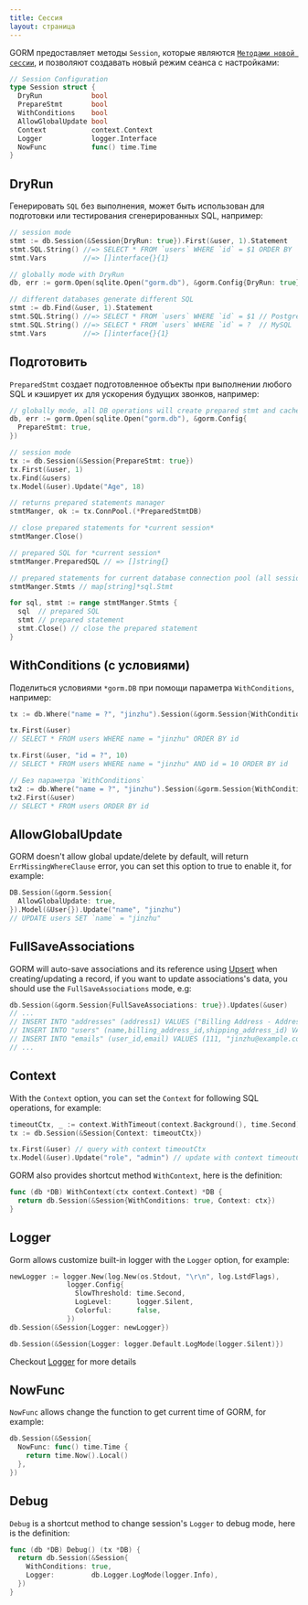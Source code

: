```yaml
---
title: Сессия
layout: страница
---
```


GORM предоставляет методы `Session`, которые являются [`Методами новой сессии`](method_chaining.html), и позволяют создавать новый режим сеанса с настройками:

```go
// Session Configuration
type Session struct {
  DryRun            bool
  PrepareStmt       bool
  WithConditions    bool
  AllowGlobalUpdate bool
  Context           context.Context
  Logger            logger.Interface
  NowFunc           func() time.Time
}
```

## DryRun

Генерировать `SQL` без выполнения, может быть использован для подготовки или тестирования сгенерированных SQL, например:

```go
// session mode
stmt := db.Session(&Session{DryRun: true}).First(&user, 1).Statement
stmt.SQL.String() //=> SELECT * FROM `users` WHERE `id` = $1 ORDER BY `id`
stmt.Vars         //=> []interface{}{1}

// globally mode with DryRun
db, err := gorm.Open(sqlite.Open("gorm.db"), &gorm.Config{DryRun: true})

// different databases generate different SQL
stmt := db.Find(&user, 1).Statement
stmt.SQL.String() //=> SELECT * FROM `users` WHERE `id` = $1 // PostgreSQL
stmt.SQL.String() //=> SELECT * FROM `users` WHERE `id` = ?  // MySQL
stmt.Vars         //=> []interface{}{1}
```

## Подготовить

`PreparedStmt` создает подготовленное объекты при выполнении любого SQL и кэширует их для ускорения будущих звонков, например:

```go
// globally mode, all DB operations will create prepared stmt and cache them
db, err := gorm.Open(sqlite.Open("gorm.db"), &gorm.Config{
  PrepareStmt: true,
})

// session mode
tx := db.Session(&Session{PrepareStmt: true})
tx.First(&user, 1)
tx.Find(&users)
tx.Model(&user).Update("Age", 18)

// returns prepared statements manager
stmtManger, ok := tx.ConnPool.(*PreparedStmtDB)

// close prepared statements for *current session*
stmtManger.Close()

// prepared SQL for *current session*
stmtManger.PreparedSQL // => []string{}

// prepared statements for current database connection pool (all sessions)
stmtManger.Stmts // map[string]*sql.Stmt

for sql, stmt := range stmtManger.Stmts {
  sql  // prepared SQL
  stmt // prepared statement
  stmt.Close() // close the prepared statement
}
```

## WithConditions (с условиями)

Поделиться условиями `*gorm.DB` при помощи параметра `WithConditions`, например:

```go
tx := db.Where("name = ?", "jinzhu").Session(&gorm.Session{WithConditions: true})

tx.First(&user)
// SELECT * FROM users WHERE name = "jinzhu" ORDER BY id

tx.First(&user, "id = ?", 10)
// SELECT * FROM users WHERE name = "jinzhu" AND id = 10 ORDER BY id

// Без параметра `WithConditions`
tx2 := db.Where("name = ?", "jinzhu").Session(&gorm.Session{WithConditions: false})
tx2.First(&user)
// SELECT * FROM users ORDER BY id
```

## AllowGlobalUpdate

GORM doesn't allow global update/delete by default, will return `ErrMissingWhereClause` error, you can set this option to true to enable it, for example:

```go
DB.Session(&gorm.Session{
  AllowGlobalUpdate: true,
}).Model(&User{}).Update("name", "jinzhu")
// UPDATE users SET `name` = "jinzhu"
```

## FullSaveAssociations

GORM will auto-save associations and its reference using [Upsert](create.html#upsert) when creating/updating a record, if you want to update associations's data, you should use the `FullSaveAssociations` mode, e.g:

```go
db.Session(&gorm.Session{FullSaveAssociations: true}).Updates(&user)
// ...
// INSERT INTO "addresses" (address1) VALUES ("Billing Address - Address 1"), ("Shipping Address - Address 1") ON DUPLICATE KEY SET address1=VALUES(address1);
// INSERT INTO "users" (name,billing_address_id,shipping_address_id) VALUES ("jinzhu", 1, 2);
// INSERT INTO "emails" (user_id,email) VALUES (111, "jinzhu@example.com"), (111, "jinzhu-2@example.com") ON DUPLICATE KEY SET email=VALUES(email);
// ...
```

## Context

With the `Context` option, you can set the `Context` for following SQL operations, for example:

```go
timeoutCtx, _ := context.WithTimeout(context.Background(), time.Second)
tx := db.Session(&Session{Context: timeoutCtx})

tx.First(&user) // query with context timeoutCtx
tx.Model(&user).Update("role", "admin") // update with context timeoutCtx
```

GORM also provides shortcut method `WithContext`,  here is the definition:

```go
func (db *DB) WithContext(ctx context.Context) *DB {
  return db.Session(&Session{WithConditions: true, Context: ctx})
}
```

## Logger

Gorm allows customize built-in logger with the `Logger` option, for example:

```go
newLogger := logger.New(log.New(os.Stdout, "\r\n", log.LstdFlags),
              logger.Config{
                SlowThreshold: time.Second,
                LogLevel:      logger.Silent,
                Colorful:      false,
              })
db.Session(&Session{Logger: newLogger})

db.Session(&Session{Logger: logger.Default.LogMode(logger.Silent)})
```

Checkout [Logger](logger.html) for more details

## NowFunc

`NowFunc` allows change the function to get current time of GORM, for example:

```go
db.Session(&Session{
  NowFunc: func() time.Time {
    return time.Now().Local()
  },
})
```

## Debug

`Debug` is a shortcut method to change session's `Logger` to debug mode,  here is the definition:

```go
func (db *DB) Debug() (tx *DB) {
  return db.Session(&Session{
    WithConditions: true,
    Logger:         db.Logger.LogMode(logger.Info),
  })
}
```
